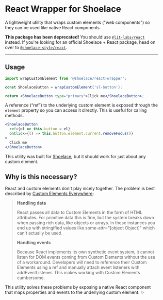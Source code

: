 # React Wrapper for Shoelace

A lightweight utility that wraps custom elements ("web components") so they can be used like native React components.

**This package has been deprecated!** You should use [`@lit-labs/react`](https://www.npmjs.com/package/@lit-labs/react) instead. If you're looking for an official Shoelace + React package, head on over to [`@shoelace-style/react`](https://www.npmjs.com/package/@shoelace-style/react).

---

## Usage

```jsx
import wrapCustomElement from '@shoelace/react-wrapper';

const ShoelaceButton = wrapCustomElement('sl-button');

return <ShoelaceButton type="primary">Click me</ShoelaceButton>;
```

A reference (“ref”) to the underlying custom element is exposed through the `element` property so you can access it directly. This is useful for calling methods.

```jsx
<ShoelaceButton 
  ref={el => this.button = el} 
  onClick={() => this.button.element.current.removeFocus()}
>
  Click me
</ShoelaceButton>
```

This utility was built for [Shoelace](https://shoelace.style), but it should work for just about any custom element.

## Why is this necessary?

React and custom elements don't play nicely together. The problem is best described by [Custom Elements Everywhere](https://custom-elements-everywhere.com/#react):

> **Handling data**
>
> React passes all data to Custom Elements in the form of HTML attributes. For primitive data this is fine, but the system breaks down when passing rich data, like objects or arrays. In these instances you end up with stringified values like some-attr="[object Object]" which can't actually be used.
>
> **Handling events**
>
> Because React implements its own synthetic event system, it cannot listen for DOM events coming from Custom Elements without the use of a workaround. Developers will need to reference their Custom Elements using a ref and manually attach event listeners with addEventListener. This makes working with Custom Elements cumbersome.

This utility solves these problems by exposing a native React component that maps properties and events to the underlying custom element. ✨